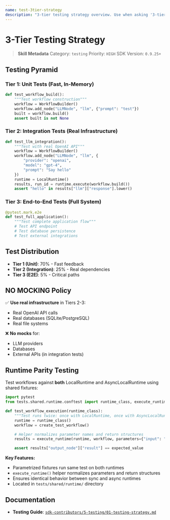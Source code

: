 ```yaml
---
name: test-3tier-strategy
description: "3-tier testing strategy overview. Use when asking '3-tier testing', 'testing strategy', or 'test tiers'."
---
```


# 3-Tier Testing Strategy

> **Skill Metadata**
> Category: `testing`
> Priority: `HIGH`
> SDK Version: `0.9.25+`

## Testing Pyramid

### Tier 1: Unit Tests (Fast, In-Memory)
```python
def test_workflow_build():
    """Test workflow construction"""
    workflow = WorkflowBuilder()
    workflow.add_node("LLMNode", "llm", {"prompt": "test"})
    built = workflow.build()
    assert built is not None
```

### Tier 2: Integration Tests (Real Infrastructure)
```python
def test_llm_integration():
    """Test with real OpenAI API"""
    workflow = WorkflowBuilder()
    workflow.add_node("LLMNode", "llm", {
        "provider": "openai",
        "model": "gpt-4",
        "prompt": "Say hello"
    })
    runtime = LocalRuntime()
    results, run_id = runtime.execute(workflow.build())
    assert "hello" in results["llm"]["response"].lower()
```

### Tier 3: End-to-End Tests (Full System)
```python
@pytest.mark.e2e
def test_full_application():
    """Test complete application flow"""
    # Test API endpoint
    # Test database persistence
    # Test external integrations
```

## Test Distribution

- **Tier 1 (Unit)**: 70% - Fast feedback
- **Tier 2 (Integration)**: 25% - Real dependencies
- **Tier 3 (E2E)**: 5% - Critical paths

## NO MOCKING Policy

✅ **Use real infrastructure** in Tiers 2-3:
- Real OpenAI API calls
- Real databases (SQLite/PostgreSQL)
- Real file systems

❌ **No mocks** for:
- LLM providers
- Databases
- External APIs (in integration tests)

## Runtime Parity Testing

Test workflows against **both** LocalRuntime and AsyncLocalRuntime using shared fixtures:

```python
import pytest
from tests.shared.runtime.conftest import runtime_class, execute_runtime

def test_workflow_execution(runtime_class):
    """Test runs twice: once with LocalRuntime, once with AsyncLocalRuntime"""
    runtime = runtime_class()
    workflow = create_test_workflow()

    # Helper normalizes parameter names and return structures
    results = execute_runtime(runtime, workflow, parameters={"input": "data"})

    assert results["output_node"]["result"] == expected_value
```

**Key Features:**
- Parametrized fixtures run same test on both runtimes
- `execute_runtime()` helper normalizes parameters and return structures
- Ensures identical behavior between sync and async runtimes
- Located in `tests/shared/runtime/` directory

## Documentation

- **Testing Guide**: [`sdk-contributors/5-testing/01-testing-strategy.md`](../../../../sdk-contributors/5-testing/01-testing-strategy.md)

<!-- Trigger Keywords: 3-tier testing, testing strategy, test tiers, testing pyramid, unit tests, integration tests -->
